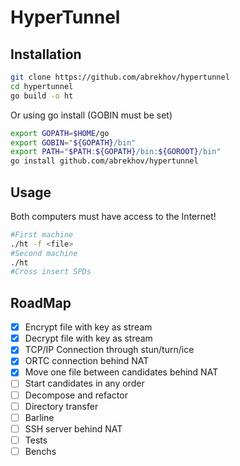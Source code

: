# HyperTunnel

## Installation

```bash
git clone https://github.com/abrekhov/hypertunnel
cd hypertunnel
go build -o ht
```

Or using go install (GOBIN must be set)

```bash
export GOPATH=$HOME/go
export GOBIN="${GOPATH}/bin"
export PATH="$PATH:${GOPATH}/bin:${GOROOT}/bin"
go install github.com/abrekhov/hypertunnel
```

## Usage

Both computers must have access to the Internet!

```bash
#First machine
./ht -f <file>
#Second machine
./ht
#Cross insert SPDs
```

## RoadMap

- [X] Encrypt file with key as stream
- [X] Decrypt file with key as stream
- [X] TCP/IP Connection through stun/turn/ice
- [X] ORTC connection behind NAT
- [X] Move one file between candidates behind NAT
- [ ] Start candidates in any order
- [ ] Decompose and refactor
- [ ] Directory transfer
- [ ] Barline
- [ ] SSH server behind NAT
- [ ] Tests
- [ ] Benchs
